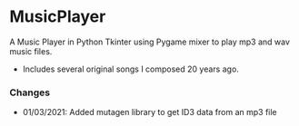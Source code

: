 # MusicPlayer
A Music Player in Python Tkinter using Pygame mixer to play mp3 and wav music files.
- Includes several original songs I composed 20 years ago.
### Changes
- 01/03/2021: Added mutagen library to get ID3 data from an mp3 file
